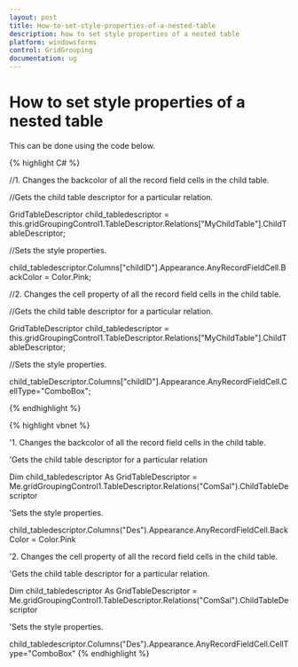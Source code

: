 ```yaml
---
layout: post
title: How-to-set-style-properties-of-a-nested-table
description: how to set style properties of a nested table
platform: windowsforms
control: GridGrouping
documentation: ug
---
```


# How to set style properties of a nested table

This can be done using the code below.



{% highlight C# %}


//1. Changes the backcolor of all the record field cells in the child table.



//Gets the child table descriptor for a particular relation.

GridTableDescriptor child_tabledescriptor = this.gridGroupingControl1.TableDescriptor.Relations["MyChildTable"].ChildTableDescriptor;

//Sets the style properties.   

child_tabledescriptor.Columns["childID"].Appearance.AnyRecordFieldCell.BackColor = Color.Pink;



//2. Changes the cell property of all the record field cells in the child table.



//Gets the child table descriptor for a particular relation.

GridTableDescriptor child_tabledescriptor = this.gridGroupingControl1.TableDescriptor.Relations["MyChildTable"].ChildTableDescriptor;

//Sets the style properties.   

child_tableDescriptor.Columns["childID"].Appearance.AnyRecordFieldCell.CellType="ComboBox";

{% endhighlight %}



{% highlight vbnet %}


'1. Changes the backcolor of all the record field cells in the child table.



'Gets the child table descriptor for a particular relation

Dim child_tabledescriptor As GridTableDescriptor = Me.gridGroupingControl1.TableDescriptor.Relations("ComSal").ChildTableDescriptor

'Sets the style properties.              

child_tabledescriptor.Columns("Des").Appearance.AnyRecordFieldCell.BackColor = Color.Pink



'2. Changes the cell property of all the record field cells in the child table.

'Gets the child table descriptor for a particular relation.

Dim child_tabledescriptor As GridTableDescriptor = Me.gridGroupingControl1.TableDescriptor.Relations("ComSal").ChildTableDescriptor

'Sets the style properties.   

child_tabledescriptor.Columns("Des").Appearance.AnyRecordFieldCell.CellType="ComboBox"
{% endhighlight %}


